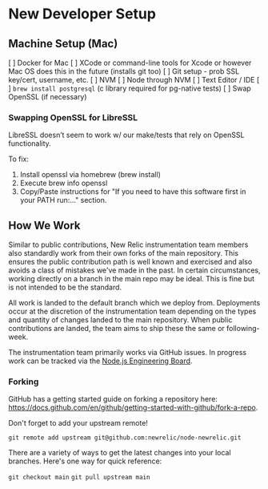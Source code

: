 # New Developer Setup

## Machine Setup (Mac)

[ ] Docker for Mac
[ ] XCode or command-line tools for Xcode or however Mac OS does this in the future (installs git too)
[ ] Git setup - prob SSL key/cert, username, etc.
[ ] NVM
[ ] Node through NVM
[ ] Text Editor / IDE
[ ] `brew install postgresql` (c library required for pg-native tests)
[ ] Swap OpenSSL (if necessary)

### Swapping OpenSSL for LibreSSL

LibreSSL doesn’t seem to work w/ our make/tests that rely on OpenSSL functionality.

To fix:

1. Install openssl via homebrew (brew install)
2. Execute brew info openssl
3. Copy/Paste instructions for "If you need to have this software first in your PATH run:..." section.

## How We Work

Similar to public contributions, New Relic instrumentation team members also standardly work from their own forks of the main repository. This ensures the public contribution path is well known and exercised and also avoids a class of mistakes we've made in the past. In certain circumstances, working directly on a branch in the main repo may be ideal. This is fine but is not intended to be the standard.

All work is landed to the default branch which we deploy from. Deployments occur at the discretion of the instrumentation team depending on the types and quantity of changes landed to the main repository. When public contributions are landed, the team aims to ship these the same or following-week.

The instrumentation team primarily works via GitHub issues. In progress work can be tracked via the [Node.js Engineering Board](https://github.com/orgs/newrelic/projects/41).

### Forking

GitHub has a getting started guide on forking a repository here: https://docs.github.com/en/github/getting-started-with-github/fork-a-repo.

Don't forget to add your upstream remote!

`git remote add upstream git@github.com:newrelic/node-newrelic.git`

There are a variety of ways to get the latest changes into your local branches. Here's one way for quick reference:

`git checkout main`
`git pull upstream main`
